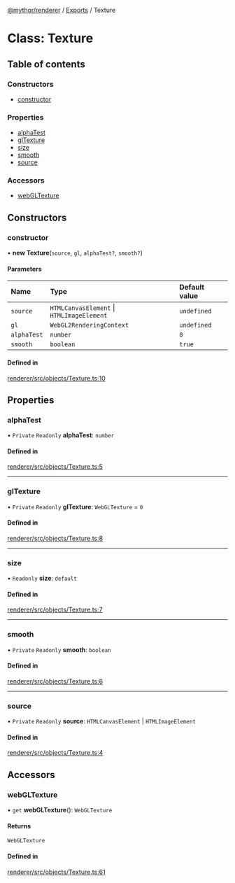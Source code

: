 [@mythor/renderer](../README.md) / [Exports](../modules.md) / Texture

# Class: Texture

## Table of contents

### Constructors

- [constructor](Texture.md#constructor)

### Properties

- [alphaTest](Texture.md#alphatest)
- [glTexture](Texture.md#gltexture)
- [size](Texture.md#size)
- [smooth](Texture.md#smooth)
- [source](Texture.md#source)

### Accessors

- [webGLTexture](Texture.md#webgltexture)

## Constructors

### constructor

• **new Texture**(`source`, `gl`, `alphaTest?`, `smooth?`)

#### Parameters

| Name | Type | Default value |
| :------ | :------ | :------ |
| `source` | `HTMLCanvasElement` \| `HTMLImageElement` | `undefined` |
| `gl` | `WebGL2RenderingContext` | `undefined` |
| `alphaTest` | `number` | `0` |
| `smooth` | `boolean` | `true` |

#### Defined in

[renderer/src/objects/Texture.ts:10](https://github.com/desaintvincent/mythor/blob/8675b4d/packages/renderer/src/objects/Texture.ts#L10)

## Properties

### alphaTest

• `Private` `Readonly` **alphaTest**: `number`

#### Defined in

[renderer/src/objects/Texture.ts:5](https://github.com/desaintvincent/mythor/blob/8675b4d/packages/renderer/src/objects/Texture.ts#L5)

___

### glTexture

• `Private` `Readonly` **glTexture**: `WebGLTexture` = `0`

#### Defined in

[renderer/src/objects/Texture.ts:8](https://github.com/desaintvincent/mythor/blob/8675b4d/packages/renderer/src/objects/Texture.ts#L8)

___

### size

• `Readonly` **size**: `default`

#### Defined in

[renderer/src/objects/Texture.ts:7](https://github.com/desaintvincent/mythor/blob/8675b4d/packages/renderer/src/objects/Texture.ts#L7)

___

### smooth

• `Private` `Readonly` **smooth**: `boolean`

#### Defined in

[renderer/src/objects/Texture.ts:6](https://github.com/desaintvincent/mythor/blob/8675b4d/packages/renderer/src/objects/Texture.ts#L6)

___

### source

• `Private` `Readonly` **source**: `HTMLCanvasElement` \| `HTMLImageElement`

#### Defined in

[renderer/src/objects/Texture.ts:4](https://github.com/desaintvincent/mythor/blob/8675b4d/packages/renderer/src/objects/Texture.ts#L4)

## Accessors

### webGLTexture

• `get` **webGLTexture**(): `WebGLTexture`

#### Returns

`WebGLTexture`

#### Defined in

[renderer/src/objects/Texture.ts:61](https://github.com/desaintvincent/mythor/blob/8675b4d/packages/renderer/src/objects/Texture.ts#L61)

